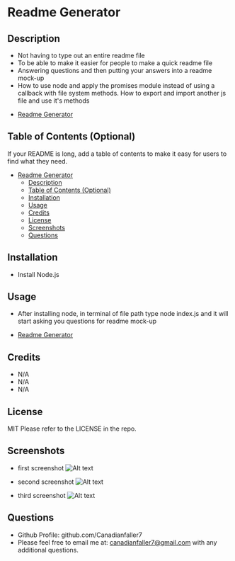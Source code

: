 # Readme Generator

## Description

- Not having to type out an entire readme file
- To be able to make it easier for people to make a quick readme file
- Answering questions and then putting your answers into a readme mock-up
- How to use node and apply the promises module instead of using a callback with file system methods. How to export and import another js file and use it's methods 

* [Readme Generator](https://github.com/Canadianfaller7/Readme-Creator/ "Named link title")

## Table of Contents (Optional)

If your README is long, add a table of contents to make it easy for users to find what they need.

- [Readme Generator](#readme-generator)
  - [Description](#description)
  - [Table of Contents (Optional)](#table-of-contents-optional)
  - [Installation](#installation)
  - [Usage](#usage)
  - [Credits](#credits)
  - [License](#license)
  - [Screenshots](#screenshots)
  - [Questions](#questions)

## Installation
- Install Node.js

## Usage
- After installing node, in terminal of file path type node index.js and it will start asking you questions for readme mock-up
* [Readme Generator](https://github.com/Canadianfaller7/Readme-Creator/ "Named link title")

## Credits
- N/A
- N/A
- N/A


## License
MIT
Please refer to the LICENSE in the repo.

## Screenshots

- first screenshot
![Alt text](./assets/images/first.png?raw=true "Optional Title")

- second screenshot
![Alt text](./assets/images/second.png?raw=true "Optional Title")

- third screenshot
![Alt text](./assets/images/third.png?raw=true "Optional Title")

## Questions

- Github Profile: github.com/Canadianfaller7
- Please feel free to email me at: canadianfaller7@gmail.com with any additional questions. 

